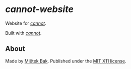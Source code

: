_cannot-website_
================

Website for [_cannot_](https://cannot.mietek.io/).

Built with [_cannot_](https://cannot.mietek.io/).


About
-----

Made by [Miëtek Bak](https://mietek.io/).  Published under the [MIT X11 license](https://cannot.mietek.io/license/).
